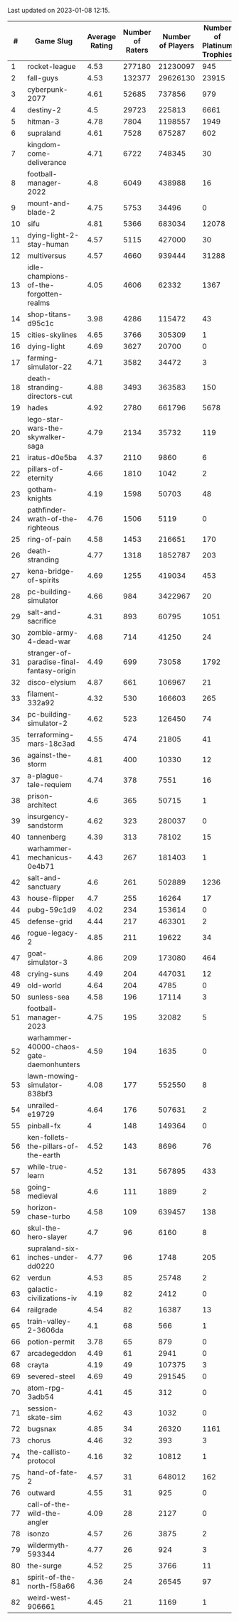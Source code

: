 Last updated on 2023-01-08 12:15.


|#|Game Slug|Average Rating|Number of Raters|Number of Players|Number of Platinum Trophies|Max Rarity (%)|
|---|---|---|---|---|---|---|
|1|rocket-league|4.53|277180|21230097|945|77|
|2|fall-guys|4.53|132377|29626130|23915|9|
|3|cyberpunk-2077|4.61|52685|737856|979|65|
|4|destiny-2|4.5|29723|225813|6661|94|
|5|hitman-3|4.78|7804|1198557|1949|47|
|6|supraland|4.61|7528|675287|602|99|
|7|kingdom-come-deliverance|4.71|6722|748345|30|30|
|8|football-manager-2022|4.8|6049|438988|16|49|
|9|mount-and-blade-2|4.75|5753|34496|0|24|
|10|sifu|4.81|5366|683034|12078|96|
|11|dying-light-2-stay-human|4.57|5115|427000|30|6|
|12|multiversus|4.57|4660|939444|31288|76|
|13|idle-champions-of-the-forgotten-realms|4.05|4606|62332|1367|2|
|14|shop-titans-d95c1c|3.98|4286|115472|43|97|
|15|cities-skylines|4.65|3766|305309|1|72|
|16|dying-light|4.69|3627|20700|0|95|
|17|farming-simulator-22|4.71|3582|34472|3|77|
|18|death-stranding-directors-cut|4.88|3493|363583|150|90|
|19|hades|4.92|2780|661796|5678|89|
|20|lego-star-wars-the-skywalker-saga|4.79|2134|35732|119|97|
|21|iratus-d0e5ba|4.37|2110|9860|6|85|
|22|pillars-of-eternity|4.66|1810|1042|2|81|
|23|gotham-knights|4.19|1598|50703|48|25|
|24|pathfinder-wrath-of-the-righteous|4.76|1506|5119|0|49|
|25|ring-of-pain|4.58|1453|216651|170|96|
|26|death-stranding|4.77|1318|1852787|203|91|
|27|kena-bridge-of-spirits|4.69|1255|419034|453|94|
|28|pc-building-simulator|4.66|984|3422967|20|48|
|29|salt-and-sacrifice|4.31|893|60795|1051|91|
|30|zombie-army-4-dead-war|4.68|714|41250|24|67|
|31|stranger-of-paradise-final-fantasy-origin|4.49|699|73058|1792|98|
|32|disco-elysium|4.87|661|106967|21|28|
|33|filament-332a92|4.32|530|166603|265|93|
|34|pc-building-simulator-2|4.62|523|126450|74|74|
|35|terraforming-mars-18c3ad|4.55|474|21805|41|46|
|36|against-the-storm|4.81|400|10330|12|36|
|37|a-plague-tale-requiem|4.74|378|7551|16|91|
|38|prison-architect|4.6|365|50715|1|30|
|39|insurgency-sandstorm|4.62|323|280037|0|6|
|40|tannenberg|4.39|313|78102|15|88|
|41|warhammer-mechanicus-0e4b71|4.43|267|181403|1|25|
|42|salt-and-sanctuary|4.6|261|502889|1236|83|
|43|house-flipper|4.7|255|16264|17|94|
|44|pubg-59c1d9|4.02|234|153614|0|73|
|45|defense-grid|4.44|217|463301|2|80|
|46|rogue-legacy-2|4.85|211|19622|34|3|
|47|goat-simulator-3|4.86|209|173080|464|91|
|48|crying-suns|4.49|204|447031|12|66|
|49|old-world|4.64|204|4785|0|83|
|50|sunless-sea|4.58|196|17114|3|36|
|51|football-manager-2023|4.75|195|32082|5|80|
|52|warhammer-40000-chaos-gate-daemonhunters|4.59|194|1635|0|75|
|53|lawn-mowing-simulator-838bf3|4.08|177|552550|8|85|
|54|unrailed-e19729|4.64|176|507631|2|8|
|55|pinball-fx|4|148|149364|0|85|
|56|ken-follets-the-pillars-of-the-earth|4.52|143|8696|76|45|
|57|while-true-learn|4.52|131|567895|433|93|
|58|going-medieval|4.6|111|1889|2|67|
|59|horizon-chase-turbo|4.58|109|639457|138|88|
|60|skul-the-hero-slayer|4.7|96|6160|8|96|
|61|supraland-six-inches-under-dd0220|4.77|96|1748|205|99|
|62|verdun|4.53|85|25748|2|75|
|63|galactic-civilizations-iv|4.19|82|2412|0|79|
|64|railgrade|4.54|82|16387|13|98|
|65|train-valley-2-3606da|4.1|68|566|1|89|
|66|potion-permit|3.78|65|879|0|98|
|67|arcadegeddon|4.49|61|2941|0|91|
|68|crayta|4.19|49|107375|3|23|
|69|severed-steel|4.69|49|291545|0|5|
|70|atom-rpg-3adb54|4.41|45|312|0|97|
|71|session-skate-sim|4.62|43|1032|0|27|
|72|bugsnax|4.85|34|26320|1161|97|
|73|chorus|4.46|32|393|3|86|
|74|the-callisto-protocol|4.16|32|10812|1|93|
|75|hand-of-fate-2|4.57|31|648012|162|72|
|76|outward|4.55|31|925|0|72|
|77|call-of-the-wild-the-angler|4.09|28|2127|0|60|
|78|isonzo|4.57|26|3875|2|57|
|79|wildermyth-593344|4.77|26|924|3|15|
|80|the-surge|4.52|25|3766|11|94|
|81|spirit-of-the-north-f58a66|4.36|24|26545|97|65|
|82|weird-west-906661|4.45|21|1169|1|85|
